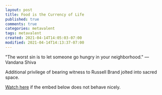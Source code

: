```yaml
---
layout: post
title: Food is the Currency of Life
published: true
comments: true
categories: metavalent
tags: metavalent
created: 2021-04-14T14:05:03-07:00
modified: 2021-04-14T14:13:37-07:00
---
```


"The worst sin is to let someone go hungry in your neighborhood." &mdash; Vandana Shiva

Additional privilege of bearing witness to Russell Brand jolted into sacred space.

[Watch here](https://youtu.be/3_8owv2dtP0) if the embed below does not behave nicely. 

<div class="embed-container"><iframeloading="lazy" width="560" height="315" src="https://www.youtube.com/embed/3_8owv2dtP0" title="YouTube video player" frameborder="0" allow="accelerometer; autoplay; clipboard-write; encrypted-media; gyroscope; picture-in-picture" allowfullscreen></iframe></div>

